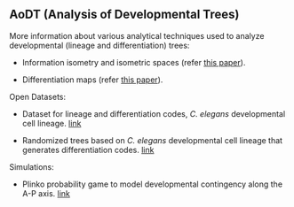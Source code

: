 ## AoDT (Analysis of Developmental Trees)  

More information about various analytical techniques used to analyze developmental (lineage and differentiation) trees:

* Information isometry and isometric spaces (refer [this paper](https://www.biorxiv.org/content/10.1101/062539v2)).  

* Differentiation maps (refer [this paper](https://www.biorxiv.org/content/early/2018/03/14/282004)).  

Open Datasets:

* Dataset for lineage and differentiation codes, _C. elegans_ developmental cell lineage.   [link](https://github.com/devoworm/AoDT/blob/master/lineage-and-differentiation-codes.csv)

* Randomized trees based on _C. elegans_ developmental cell lineage that generates differentiation codes.   [link](https://github.com/devoworm/AoDT/blob/master/randomized-trees-by-diff-code.csv)

Simulations:

* Plinko probability game to model developmental contingency along the A-P axis.   [link](https://github.com/devoworm/Triangular-State-Machines-TSM/tree/master/A-P%20segmentation%20Plinko%20tree)
